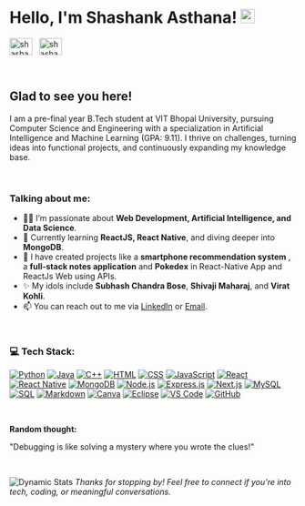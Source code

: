 # Hello, I'm Shashank Asthana! <img src="https://media.giphy.com/media/hvRJCLFzcasrR4ia7z/giphy.gif" width="25px">
<a href="https://www.linkedin.com/in/s-asthanaji/" target="_blank"><img align="center" src="https://raw.githubusercontent.com/rahuldkjain/github-profile-readme-generator/master/src/images/icons/Social/linked-in-alt.svg" alt="shashank-asthana" height="30" width="40" /></a>
&nbsp;
<a href="mailto:shashank.asthana05@gmail.com" target="_blank"><img align="center" src="https://img.shields.io/badge/Gmail-D14836?style=for-the-badge&logo=gmail&logoColor=white" alt="shashank-email" height="30" width="40" /></a>
&nbsp;

<br/>

## Glad to see you here!
I am a pre-final year B.Tech student at VIT Bhopal University, pursuing Computer Science and Engineering with a specialization in Artificial Intelligence and Machine Learning (GPA: 9.11). I thrive on challenges, turning ideas into functional projects, and continuously expanding my knowledge base.

<br/>

### Talking about me:

- 👨‍💻 I’m passionate about **Web Development, Artificial Intelligence, and Data Science**.
- 🌱 Currently learning **ReactJS, React Native**, and diving deeper into **MongoDB**.
- 💼 I have created projects like a **smartphone recommendation system** , a **full-stack notes application** and **Pokedex** in React-Native App and ReactJs Web using APIs.
- ✨ My idols include **Subhash Chandra Bose**, **Shivaji Maharaj**, and **Virat Kohli**.
- 📫 You can reach out to me via [LinkedIn](https://www.linkedin.com/in/s-asthanaji/) or [Email](mailto:shashank.asthana05@gmail.com).

<br/>

### 💻 Tech Stack:
<p>
    <a href="#"><img alt="Python" src="https://img.shields.io/badge/Python-14354C.svg?logo=python&logoColor=white"></a>
    <a href="#"><img alt="Java" src="https://img.shields.io/badge/Java-007396.svg?logo=java&logoColor=white"></a>
    <a href="#"><img alt="C++" src="https://custom-icon-badges.herokuapp.com/badge/C++-9C033A.svg?logo=cpp2&logoColor=white"></a>
    <a href="#"><img alt="HTML" src="https://img.shields.io/badge/HTML-E34F26.svg?logo=html5&logoColor=white"></a>
    <a href="#"><img alt="CSS" src="https://img.shields.io/badge/CSS-1572B6.svg?logo=css3&logoColor=white"></a>
    <a href="#"><img alt="JavaScript" src="https://img.shields.io/badge/JavaScript-F7DF1E.svg?logo=javascript&logoColor=black"></a>
    <a href="#"><img alt="React" src="https://img.shields.io/badge/React-61DAFB.svg?logo=react&logoColor=black"></a>
    <a href="#"><img alt="React Native" src="https://img.shields.io/badge/React_Native-61DAFB.svg?logo=react&logoColor=black"></a>
    <a href="#"><img alt="MongoDB" src="https://img.shields.io/badge/MongoDB-47A248.svg?logo=mongodb&logoColor=white"></a>
    <a href="#"><img alt="Node.js" src="https://img.shields.io/badge/Node.js-339933.svg?logo=nodedotjs&logoColor=white"></a>
    <a href="#"><img alt="Express.js" src="https://img.shields.io/badge/Express.js-000000.svg?logo=express&logoColor=white"></a>
    <a href="#"><img alt="Next.js" src="https://img.shields.io/badge/Next.js-000000.svg?logo=nextdotjs&logoColor=white"></a>
    <a href="#"><img alt="MySQL" src="https://img.shields.io/badge/MySQL-4479A1.svg?logo=mysql&logoColor=white"></a>
    <a href="#"><img alt="SQL" src="https://custom-icon-badges.herokuapp.com/badge/SQL-025E8C.svg?logo=database&logoColor=white"></a>
    <a href="#"><img alt="Markdown" src="https://img.shields.io/badge/Markdown-000000.svg?logo=markdown&logoColor=white"></a>
    <a href="#"><img alt="Canva" src="https://img.shields.io/badge/Canva-00C4CC.svg?logo=canva&logoColor=white"></a>
    <a href="#"><img alt="Eclipse" src="https://img.shields.io/badge/Eclipse-2C2255.svg?logo=eclipse&logoColor=white"></a>
    <a href="#"><img alt="VS Code" src="https://img.shields.io/badge/VS_Code-007ACC.svg?logo=visualstudiocode&logoColor=white"></a>
    <a href="#"><img alt="GitHub" src="https://img.shields.io/badge/GitHub-181717.svg?logo=github&logoColor=white"></a>
</p>

<br/>


**Random thought:**  

"Debugging is like solving a mystery where you wrote the clues!"

<br/>

![Dynamic Stats](https://github.com/githubusername/githubusername/blob/dsaStats/dsa-stats.svg)
<i>Thanks for stopping by! Feel free to connect if you’re into tech, coding, or meaningful conversations.</i>
